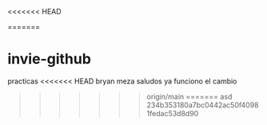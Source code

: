 <<<<<<< HEAD

=======
# invie-github
practicas
<<<<<<< HEAD
bryan meza
saludos
ya funciono el cambio
>>>>>>> origin/main
=======
asd
>>>>>>> 234b353180a7bc0442ac50f40981fedac53d8d90
